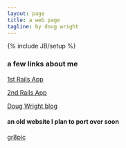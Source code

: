 ```yaml
---
layout: page
title: a web page
tagline: by doug wright
---
```

{% include JB/setup %}

### a few links about me
[1st Rails App](http://gr8pic.herokuapp.com)

[2nd Rails App](http://powerful-stream-3274.herokuapp.com)

[Doug Wright blog](http://mrdougwright.com)

#### an old website I plan to port over soon
[gr8pic](http://gr8pic.com/)